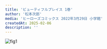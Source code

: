 ```yaml
---
title: 'ビューティフルプレイス 1巻'
author: '松本次郎'
media: 'ヒーローズコミックス 2022年3月29日 小学館'
createdAt: 2025-02-06
description: ''
---
```


![fig1](https://i.gyazo.com/af9e4ef8fd20b4da777eeab66e3fecb5.jpg)  
